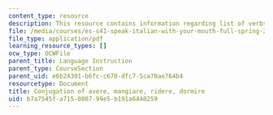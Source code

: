 ```yaml
---
content_type: resource
description: This resource contains information regarding list of verbs to conjugate.
file: /media/courses/es-s41-speak-italian-with-your-mouth-full-spring-2012/b7a7545fa715080799e5b191a6440259_MITES_S41S12_verbConjugati.pdf
file_type: application/pdf
learning_resource_types: []
ocw_type: OCWFile
parent_title: Language Instruction
parent_type: CourseSection
parent_uid: e6b24301-b6fc-c670-dfc7-5ca70ae764b4
resourcetype: Document
title: Conjugation of avere, mangiare, ridere, dormire
uid: b7a7545f-a715-0807-99e5-b191a6440259
---
```

